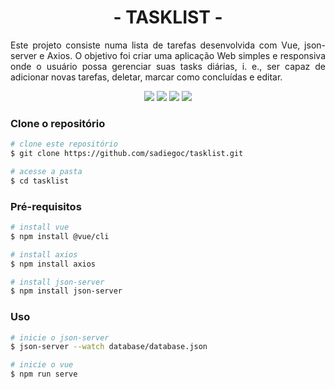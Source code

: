 <h1 align="center">- TASKLIST -</h1>
<p align="justify">Este projeto consiste numa lista de tarefas desenvolvida com Vue, json-server e Axios. O objetivo foi criar uma aplicação Web simples e responsiva onde o usuário possa gerenciar suas tasks diárias, i. e., ser capaz de adicionar novas tarefas, deletar, marcar como concluídas e editar.</p>

<p align="center">
 <img src="https://img.shields.io/badge/Vue%20js-35495E?style=for-the-badge&logo=vuedotjs&logoColor=4FC08D"/>
 <img src="https://img.shields.io/badge/axios-671ddf?&style=for-the-badge&logo=axios&logoColor=white"/>
 <img src="https://img.shields.io/badge/json-5E5C5C?style=for-the-badge&logo=json&logoColor=white"/>
 <img src="https://img.shields.io/badge/License-MIT-green?style=for-the-badge"/>
</p>

### Clone o repositório
```bash
# clone este repositório
$ git clone https://github.com/sadiegoc/tasklist.git

# acesse a pasta
$ cd tasklist
```
### Pré-requisitos
```bash
# install vue
$ npm install @vue/cli

# install axios
$ npm install axios

# install json-server
$ npm install json-server
```
### Uso
```bash
# inicie o json-server
$ json-server --watch database/database.json

# inicie o vue
$ npm run serve
```
